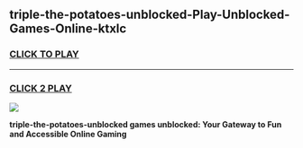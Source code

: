 
## triple-the-potatoes-unblocked-Play-Unblocked-Games-Online-ktxlc
<h3>
<a href="https://premium76.site?title=triple-the-potatoes-unblocked&ref=25A">CLICK TO PLAY</a></h3>
<hr>

<h3>
<a href="https://premium76.site?title=triple-the-potatoes-unblocked&ref=25A">CLICK 2 PLAY</a>
  
</h3>

<a href="https://premium76.site?title=triple-the-potatoes-unblocked&ref=25A"><img src="https://clearcache.store/games.png"></a>


**triple-the-potatoes-unblocked games unblocked: Your Gateway to Fun and Accessible Online Gaming**
